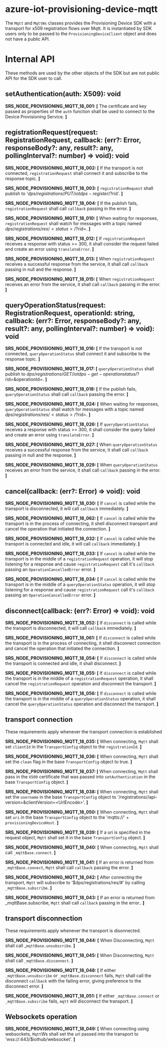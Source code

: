 # azure-iot-provisioning-device-mqtt

The `Mqtt` and `MqttWs` classes provides the Provisioning Device SDK with a transport for x509 registration flows over Mqtt. It is instantiated by SDK users only to be passed to the `ProvisioningDeviceClient` object and does not have a public API.

# Internal API

These methods are used by the other objects of the SDK but are not public API for the SDK user to call.

## setAuthentication(auth: X509): void

**SRS_NODE_PROVISIONING_MQTT_18_001: [** The certificate and key passed as properties of the `auth` function shall be used to connect to the Device Provisioning Service. **]**

## registrationRequest(request: RegistrationRequest, callback: (err?: Error, responseBody?: any, result?: any, pollingInterval?: number) => void): void

**SRS_NODE_PROVISIONING_MQTT_18_002: [** If the transport is not connected, `registrationRequest` shall connect it and subscribe to the response topic. **]**

**SRS_NODE_PROVISIONING_MQTT_18_003: [** `registrationRequest` shall publish to '$dps/registrations/PUT/iotdps-register/?$rid<rid>'. **]**

**SRS_NODE_PROVISIONING_MQTT_18_004: [** If the publish fails, `registrationRequest` shall call `callback` passing in the error. **]**

**SRS_NODE_PROVISIONING_MQTT_18_010: [** When waiting for responses, `registrationRequest` shall watch for messages with a topic named $dps/registrations/res/<status>/?$rid=<rid>. **]**

**SRS_NODE_PROVISIONING_MQTT_18_012: [** If `registrationRequest` receives a response with status >= 300, it shall consider the request failed and create an error using `translateError`. **]**

**SRS_NODE_PROVISIONING_MQTT_18_013: [** When `registrationRequest` receives a successful response from the service, it shall call `callback` passing in null and the response. **]**

**SRS_NODE_PROVISIONING_MQTT_18_015: [** When `registrationRequest` receives an error from the service, it shall call `callback` passing in the error. **]**


## queryOperationStatus(request: RegistrationRequest, operationId: string, callback: (err?: Error, responseBody?: any, result?: any, pollingInterval?: number) => void): void

**SRS_NODE_PROVISIONING_MQTT_18_016: [** If the transport is not connected, `queryOperationStatus` shall connect it and subscribe to the response topic. **]**

**SRS_NODE_PROVISIONING_MQTT_18_017: [** `queryOperationStatus` shall publish to $dps/registrations/GET/iotdps-get-operationstatus/?$rid=<rid>&operationId=<operationId>. **]**

**SRS_NODE_PROVISIONING_MQTT_18_018: [** If the publish fails, `queryOperationStatus` shall call `callback` passing the error. **]**

**SRS_NODE_PROVISIONING_MQTT_18_024: [** When waiting for responses, `queryOperationStatus` shall watch for messages with a topic named $dps/registrations/res/<status>/?$rid=<rid>. **]**

**SRS_NODE_PROVISIONING_MQTT_18_026: [** If `queryOperationStatus` receives a response with status >= 300, it shall consider the query failed and create an error using `translateError`. **]**

**SRS_NODE_PROVISIONING_MQTT_18_027: [** When `queryOperationStatus` receives a successful response from the service, it shall call `callback` passing in null and the response. **]**

**SRS_NODE_PROVISIONING_MQTT_18_029: [** When `queryOperationStatus` receives an error from the service, it shall call `callback` passing in the error. **]**


## cancel(callback: (err?: Error) => void): void

**SRS_NODE_PROVISIONING_MQTT_18_030: [** If `cancel` is called while the transport is disconnected, it will call `callback` immediately. **]**

**SRS_NODE_PROVISIONING_MQTT_18_062: [** If `cancel` is called while the transport is in the process of connecting, it shell disconnect transport and cancel the operation that initiated the connection. **]**

**SRS_NODE_PROVISIONING_MQTT_18_032: [** If `cancel` is called while the transport is connected and idle, it will call `callback` immediately. **]**

**SRS_NODE_PROVISIONING_MQTT_18_033: [** If `cancel` is called while the transport is in the middle of a `registrationRequest` operation, it will stop listening for a response and cause `registrationRequest` call it's `callback` passing an `OperationCancelledError` error. **]**

**SRS_NODE_PROVISIONING_MQTT_18_034: [** If `cancel` is called while the transport is in the middle of a `queryOperationStatus` operation, it will stop listening for a response and cause `registrationRequest` call it's `callback` passing an `OperationCancelledError` error. **]**


## disconnect(callback: (err?: Error) => void): void

**SRS_NODE_PROVISIONING_MQTT_18_052: [** If `disconnect` is called while the transport is disconnected, it will call `callback` immediately. **]**

**SRS_NODE_PROVISIONING_MQTT_18_061: [** If `disconnect` is called while the transport is in the process of connecting, it shell disconnect connection and cancel the operation that initiated the connection. **]**

**SRS_NODE_PROVISIONING_MQTT_18_054: [** If `disconnect` is called while the transport is connected and idle, it shall disconnect. **]**

**SRS_NODE_PROVISIONING_MQTT_18_055: [** If `disconnect` is called while the transport is in the middle of a `registrationRequest` operation, it shall cancel the `registrationRequest` operation and disconnect the transport. **]**

**SRS_NODE_PROVISIONING_MQTT_18_056: [** If `disconnect` is called while the transport is in the middle of a `queryOperationStatus` operation, it shall cancel the `queryOperationStatus` operation and disconnect the transport. **]**


## transport connection
These requirements apply whenever the transport connection is established

**SRS_NODE_PROVISIONING_MQTT_18_035: [** When connecting, `Mqtt` shall set `clientId` in the `TransportConfig` object to the `registrationId`. **]**

**SRS_NODE_PROVISIONING_MQTT_18_036: [** When connecting, `Mqtt` shall set the `clean` flag in the base `TransportConfig` object to true. **]**

**SRS_NODE_PROVISIONING_MQTT_18_037: [** When connecting, `Mqtt` shall pass in the `X509` certificate that was passed into `setAuthentication` in the base `TransportConfig` object. **]**

**SRS_NODE_PROVISIONING_MQTT_18_038: [** When connecting, `Mqtt` shall set the `username` in the base `TransportConfig` object to '<idScope>/registrations/<registrationId>/api-version=<apiVersion>&clientVersion=<UrlEncode<userAgent>>'. **]**

**SRS_NODE_PROVISIONING_MQTT_18_050: [** When connecting, `Mqtt` shall set `uri` in the base `TransportConfig` object to the 'mqtts://' + `provisioningDeviceHost`. **]**

**SRS_NODE_PROVISIONING_MQTT_18_039: [** If a uri is specified in the request object, `Mqtt` shall set it in the base `TransportConfig` object. **]**

**SRS_NODE_PROVISIONING_MQTT_18_040: [** When connecting, `Mqtt` shall call `_mqttBase.connect`. **]**

**SRS_NODE_PROVISIONING_MQTT_18_041: [** If an error is returned from `_mqttBase.connect`, `Mqtt`  shall call `callback` passing the error. **]**

**SRS_NODE_PROVISIONING_MQTT_18_042: [** After connecting the transport, `Mqtt` will subscribe to '$dps/registrations/res/#' by calling `_mqttBase.subscribe`. **]**

**SRS_NODE_PROVISIONING_MQTT_18_043: [** If an error is returned from _mqttBase.subscribe, `Mqtt` shall call `callback` passing in the error.. **]**


## transport disconnection
These requirements apply whenever the transport is disonnected.

**SRS_NODE_PROVISIONING_MQTT_18_044: [** When Disconnecting, `Mqtt` shall call _`mqttBase.unsubscribe`. **]**

**SRS_NODE_PROVISIONING_MQTT_18_045: [** When Disconnecting, `Mqtt` shall call `_mqttBase.disconnect`. **]**

**SRS_NODE_PROVISIONING_MQTT_18_048: [** If either `_mqttBase.unsubscribe` or `_mqttBase.disconnect` fails, `Mqtt` shall call the disconnect `callback` with the failing error, giving preference to the disconnect error. **]**

**SRS_NODE_PROVISIONING_MQTT_18_051: [** If either `_mqttBase.connect` or `_mqttBase.subscribe` fails, `mqtt` will disconnect the transport. **]**

## Websockets operation

**SRS_NODE_PROVISIONING_MQTT_18_049: [** When connecting using websockets, `Mqtt`Ws shall set the uri passed into the transport to 'wss://<host>:443/$iothub/websocket'. **]**


